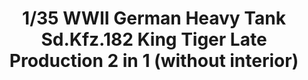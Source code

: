 ---
title: "1/35 WWII German Heavy Tank Sd.Kfz.182 King Tiger  Late Production 2 in 1 (without interior)"
price: 0 
desc: ""
img_path: "/assets/img/TAKO2130.jpg"
brand: AMMO
available: true
special_offer: false
new: false
soon: false
cat: "Plasticne-Makete"
subcat: "PM-TAKOM"
subsubcat: ""
---